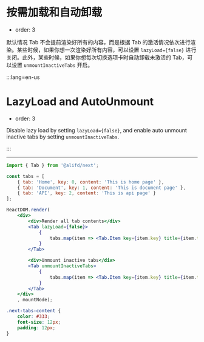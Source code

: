# 按需加载和自动卸载

- order: 3

默认情况 Tab 不会提前渲染好所有的内容，而是根据 Tab 的激活情况依次进行渲染。某些时候，如果你想一次渲染好所有内容，可以设置 `lazyLoad={false}` 进行关闭。此外，某些时候，如果你想每次切换选项卡时自动卸载未激活的 Tab，可以设置 `unmountInactiveTabs` 开启。

:::lang=en-us
# LazyLoad and AutoUnmount

- order: 3

Disable lazy load by setting `lazyLoad={false}`, and enable auto unmount inactive tabs by setting `unmountInactiveTabs`.

:::

---

````jsx
import { Tab } from '@alifd/next';

const tabs = [
    { tab: 'Home', key: 0, content: 'This is home page' },
    { tab: 'Document', key: 1, content: 'This is document page' },
    { tab: 'API', key: 2, content: 'This is api page' }
];

ReactDOM.render(
    <div>
        <div>Render all tab contents</div>
        <Tab lazyLoad={false}>
            {
                tabs.map(item => <Tab.Item key={item.key} title={item.tab}>{item.content}</Tab.Item>)
            }
        </Tab>

        <div>Unmount inactive tabs</div>
        <Tab unmountInactiveTabs>
            {
                tabs.map(item => <Tab.Item key={item.key} title={item.tab}>{item.content}</Tab.Item>)
            }
        </Tab>
    </div>
    , mountNode);
````

````css
.next-tabs-content {
    color: #333;
    font-size: 12px;
    padding: 12px;
}
````
